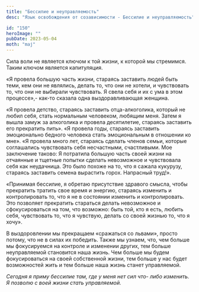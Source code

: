 ```yaml
---
title: "Бессилие и неуправляемость"
desc: "Язык освобождения от созависимости - Бессилие и неуправляемость"

id: "150"
heroImage: ""
pubDate: 2023-05-04
moth: "maj"
---
```


Сила воли не является ключом к той жизни, к которой мы стремимся. Таким ключом
является капитуляция.

«Я провела большую часть жизни, стараясь заставить людей быть теми, кем они не
являлись, делать то, что они не хотели, и чувствовать то, что они не выбирали
чувствовать. Я свела себя и их с ума в этом процессе»,- как-то сказала одна
выздоравливающая женщина.

«Я провела детство, стараясь заставить отца-алкоголика, который не любил себя,
стать нормальным человеком, любящим меня. Затем я вышла замуж за алкоголика и
провела десятилетие, стараясь заставить его прекратить пить». «Я провела годы,
стараясь заставить эмоционально бедного человека стать эмоциональным в
отношении ко мне». «Я провела много лет, стараясь сделать членов семьи,
которые соглашались чувствовать себя несчастными, счастливыми. Мое заключение
таково: Я потратила большую часть своей жизни на отчаянные и тщетные попытки
сделать невозможное и чувствовала себя как неудачница. Это было похоже на то,
что я сажала кукурузу, стараясь заставить семена вырастить горох. Напрасный
труд!».

«Принимая бессилие, я обретаю присутствие здравого смысла, чтобы прекратить
тратить свое время и энергию, стараясь изменить и контролировать то, что я не
в состоянии изменить и контролировать. Это позволяет прекратить стараться
делать невозможное и сфокусироваться на том, что возможно: быть той, кто я
есть, любить себя, чувствовать то, что я чувствую, делать со своей жизнью то,
что я хочу».

В выздоровлении мы прекращаем «сражаться со львами», просто потому, что не в
силах их победить. Также мы узнаем, что, чем больше мы фокусируемся на
контроле и изменении других, тем больше неуправляемой становится наша жизнь.
Чем больше мы будем фокусироваться на своей собственной жизни, тем больше у
нас будет возможностей жить и тем больше наша жизнь станет управляемой.

_Сегодня_ _я_ _приму_ _бессилие_ _там,_ _где_ _у_ _меня_ _нет_ _сил_ _что-
либо_ _изменить._ _Я_ _позволю_ _с_ _воей_ _жизни_ _стать_ _управляемой._
